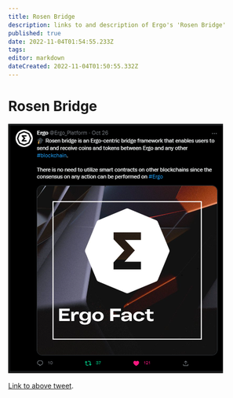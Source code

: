 ```yaml
---
title: Rosen Bridge
description: links to and description of Ergo's 'Rosen Bridge'
published: true
date: 2022-11-04T01:54:55.233Z
tags: 
editor: markdown
dateCreated: 2022-11-04T01:50:55.332Z
---
```



# Rosen Bridge

![rosen-bridge-tweet.png](/rosen-bridge-tweet.png)

[Link to above tweet](https://twitter.com/Ergo_Platform/status/1585424027832778754?s=20&t=oxa22lCMUjpgTj4kHlDu4w).